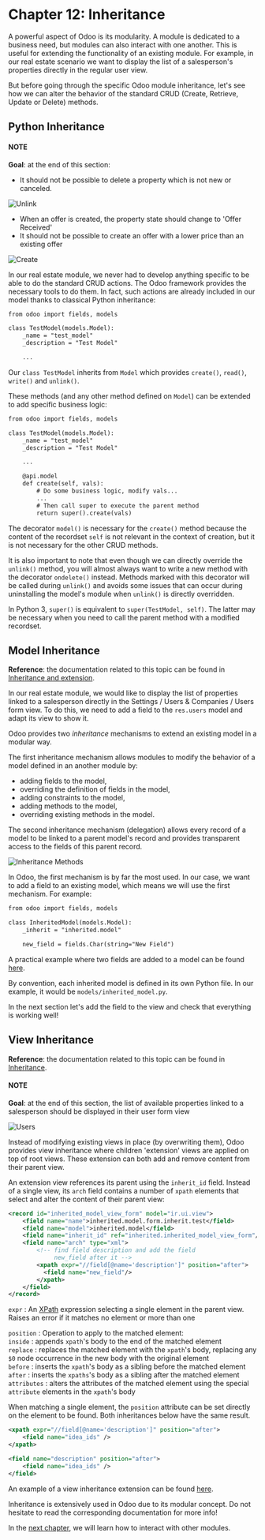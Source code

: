 # Chapter 12: Inheritance

A powerful aspect of Odoo is its modularity. A module is dedicated to a business need, but
modules can also interact with one another. This is useful for extending the functionality of an existing
module. For example, in our real estate scenario we want to display the list of a salesperson's properties
directly in the regular user view.

But before going through the specific Odoo module inheritance, let's see how we can alter the
behavior of the standard CRUD (Create, Retrieve, Update or Delete) methods.

## Python Inheritance

#### NOTE
**Goal**: at the end of this section:

- It should not be possible to delete a property which is not new or canceled.

![Unlink](../../../.gitbook/assets/unlink.gif)
- When an offer is created, the property state should change to 'Offer Received'
- It should not be possible to create an offer with a lower price than an existing offer

![Create](../../../.gitbook/assets/create.gif)

In our real estate module, we never had to develop anything specific to be able to do the
standard CRUD actions. The Odoo framework provides the necessary
tools to do them. In fact, such actions are already included in our model thanks to classical
Python inheritance:

```default
from odoo import fields, models

class TestModel(models.Model):
    _name = "test_model"
    _description = "Test Model"

    ...
```

Our `class TestModel` inherits from `Model` which provides
`create()`, `read()`, `write()`
and `unlink()`.

These methods (and any other method defined on `Model`) can be extended to add
specific business logic:

```default
from odoo import fields, models

class TestModel(models.Model):
    _name = "test_model"
    _description = "Test Model"

    ...

    @api.model
    def create(self, vals):
        # Do some business logic, modify vals...
        ...
        # Then call super to execute the parent method
        return super().create(vals)
```

The decorator `model()` is necessary for the `create()`
method because the content of the recordset `self` is not relevant in the context of creation,
but it is not necessary for the other CRUD methods.

It is also important to note that even though we can directly override the
`unlink()` method, you will almost always want to write a new method with
the decorator `ondelete()` instead. Methods marked with this decorator will be
called during `unlink()` and avoids some issues that can occur during
uninstalling the model's module when `unlink()` is directly overridden.

In Python 3, `super()` is equivalent to `super(TestModel, self)`. The latter may be necessary
when you need to call the parent method with a modified recordset.

## Model Inheritance

**Reference**: the documentation related to this topic can be found in
[Inheritance and extension](../../reference/backend/orm.md#reference-orm-inheritance).

In our real estate module, we would like to display the list of properties linked to a salesperson
directly in the Settings / Users & Companies / Users form view. To do this, we need to add a field to
the `res.users` model and adapt its view to show it.

Odoo provides two *inheritance* mechanisms to extend an existing model in a modular way.

The first inheritance mechanism allows modules to modify the behavior of a model defined in an
another module by:

- adding fields to the model,
- overriding the definition of fields in the model,
- adding constraints to the model,
- adding methods to the model,
- overriding existing methods in the model.

The second inheritance mechanism (delegation) allows every record of a model to be linked
to a parent model's record and provides transparent access to the
fields of this parent record.

![Inheritance Methods](../../../.gitbook/assets/inheritance_methods1.png)

In Odoo, the first mechanism is by far the most used. In our case, we want to add a field to an
existing model, which means we will use the first mechanism. For example:

```default
from odoo import fields, models

class InheritedModel(models.Model):
    _inherit = "inherited.model"

    new_field = fields.Char(string="New Field")
```

A practical example where two fields are added to
a model can be found
[here](https://github.com/odoo/odoo/blob/60e9410e9aa3be4a9db50f6f7534ba31fea3bc29/addons/account_fleet/models/account_move.py#L39-L47).

By convention, each inherited model is defined in its own Python file. In our example, it would be
`models/inherited_model.py`.

In the next section let's add the field to the view and check that everything is working well!

## View Inheritance

**Reference**: the documentation related to this topic can be found in
[Inheritance](../../reference/user_interface/view_records.md#reference-view-records-inheritance).

#### NOTE
**Goal**: at the end of this section, the list of available properties linked
to a salesperson should be displayed in their user form view

![Users](../../../.gitbook/assets/users.png)

Instead of modifying existing views in place (by overwriting them), Odoo
provides view inheritance where children 'extension' views are applied on top of
root views. These extension can both add and remove content from their parent view.

An extension view references its parent using the `inherit_id` field.
Instead of a single view, its `arch` field contains a number of
`xpath` elements that select and alter the content of their parent view:

```xml
<record id="inherited_model_view_form" model="ir.ui.view">
    <field name="name">inherited.model.form.inherit.test</field>
    <field name="model">inherited.model</field>
    <field name="inherit_id" ref="inherited.inherited_model_view_form"/>
    <field name="arch" type="xml">
        <!-- find field description and add the field
             new_field after it -->
        <xpath expr="//field[@name='description']" position="after">
          <field name="new_field"/>
        </xpath>
    </field>
</record>
```

`expr`
: An [XPath](https://w3.org/TR/xpath) expression selecting a single element in the parent view.
  Raises an error if it matches no element or more than one

`position`
: Operation to apply to the matched element:
  <br/>
  `inside`
  : appends `xpath`'s body to the end of the matched element
  <br/>
  `replace`
  : replaces the matched element with the `xpath`'s body, replacing any `$0` node occurrence
    in the new body with the original element
  <br/>
  `before`
  : inserts the `xpath`'s body as a sibling before the matched element
  <br/>
  `after`
  : inserts the `xpaths`'s body as a sibling after the matched element
  <br/>
  `attributes`
  : alters the attributes of the matched element using the special
    `attribute` elements in the `xpath`'s body

When matching a single element, the `position` attribute can be set directly
on the element to be found. Both inheritances below have the same result.

```xml
<xpath expr="//field[@name='description']" position="after">
    <field name="idea_ids" />
</xpath>

<field name="description" position="after">
    <field name="idea_ids" />
</field>
```

An example of a view inheritance extension can be found
[here](https://github.com/odoo/odoo/blob/691d1f087040f1ec7066e485d19ce3662dfc6501/addons/account_fleet/views/account_move_views.xml#L3-L17).

Inheritance is extensively used in Odoo due to its modular concept. Do not hesitate to read
the corresponding documentation for more info!

In the [next chapter](13_other_module.md), we will learn how to
interact with other modules.
